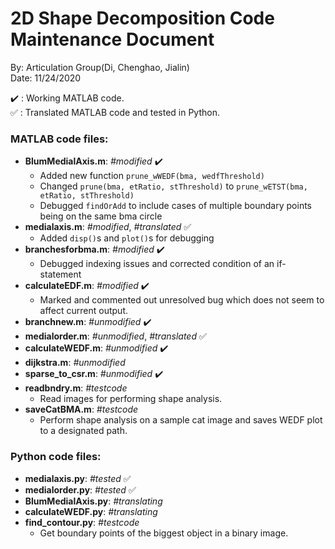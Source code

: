 # 2D Shape Decomposition Code Maintenance Document
By: Articulation Group(Di, Chenghao, Jialin)  
Date: 11/24/2020  

:heavy_check_mark: : Working MATLAB code.  
:white_check_mark: : Translated MATLAB code and tested in Python.
### MATLAB code files: 
- __BlumMedialAxis.m__: _#modified_ :heavy_check_mark:
    + Added new function `prune_wWEDF(bma, wedfThreshold)`
    + Changed `prune(bma, etRatio, stThreshold)` to `prune_wETST(bma, etRatio, stThreshold)`
    + Debugged `findOrAdd` to include cases of multiple boundary points being on the same bma circle
- __medialaxis.m__: _#modified_, _#translated_ :white_check_mark:
    + Added `disp()`s and `plot()`s for debugging 
- __branchesforbma.m__: _#modified_ :heavy_check_mark:
    + Debugged indexing issues and corrected condition of an if-statement
- __calculateEDF.m__: _#modified_ :heavy_check_mark:
    + Marked and commented out unresolved bug which does not seem to affect current output.
- __branchnew.m__: _#unmodified_ :heavy_check_mark:
- __medialorder.m__: _#unmodified_, _#translated_ :white_check_mark:
- __calculateWEDF.m__: _#unmodified_ :heavy_check_mark:
- __dijkstra.m__: _#unmodified_ 
- __sparse_to_csr.m__: _#unmodified_ :heavy_check_mark:
- __readbndry.m__: _#testcode_
    + Read images for performing shape analysis.
- __saveCatBMA.m__: _#testcode_
    + Perform shape analysis on a sample cat image and saves WEDF plot to a designated path.

### Python code files: 
- __medialaxis.py__: _#tested_ :white_check_mark:
- __medialorder.py__: _#tested_ :white_check_mark:
- __BlumMedialAxis.py__: _#translating_
- __calculateWEDF.py__: _#translating_
- __find_contour.py__: _#testcode_
    + Get boundary points of the biggest object in a binary image.